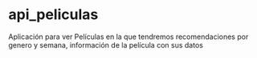# api_peliculas
Aplicación para ver Películas en la que tendremos recomendaciones por genero y semana, información de la película con sus datos
